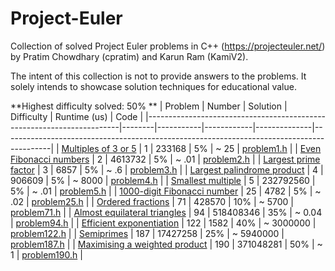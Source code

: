 # Project-Euler
Collection of solved Project Euler problems in C++ (https://projecteuler.net/) by Pratim Chowdhary (cpratim) and Karun Ram (KamiV2).

The intent of this collection is not to provide answers to the problems. It solely intends to showcase solution techniques for educational value.

**Highest difficulty solved: 50%
**
| Problem                                                               | Number | Solution  | Difficulty | Runtime (us) | Code                                                                                     |
|-----------------------------------------------------------------------|--------|-----------|------------|--------------|------------------------------------------------------------------------------------------|
| [Multiples of 3 or 5](https://projecteuler.net/problem=1)             | 1      | 233168    | 5%         | ~ 25         | [problem1.h](https://github.com/cpratim/Project-Euler/blob/main/problems/problem1.h)     |
| [Even Fibonacci numbers](https://projecteuler.net/problem=2)          | 2      | 4613732   | 5%         | ~ .01        | [problem2.h](https://github.com/cpratim/Project-Euler/blob/main/problems/problem2.h)     |
| [Largest prime factor](https://projecteuler.net/problem=3)            | 3      | 6857      | 5%         | ~ .6         | [problem3.h](https://github.com/cpratim/Project-Euler/blob/main/problems/problem3.h)     |
| [Largest palindrome product](https://projecteuler.net/problem=4)      | 4      | 906609    | 5%         | ~ 8000       | [problem4.h](https://github.com/cpratim/Project-Euler/blob/main/problems/problem4.h)     |
| [Smallest multiple](https://projecteuler.net/problem=5)               | 5      | 232792560 | 5%         | ~ .01        | [problem5.h](https://github.com/cpratim/Project-Euler/blob/main/problems/problem5.h)     |
| [1000-digit Fibonacci number](https://projecteuler.net/problem=25)    | 25     | 4782      | 5%         | ~ .02        | [problem25.h](https://github.com/cpratim/Project-Euler/blob/main/problems/problem25.h)   |
| [Ordered fractions](https://projecteuler.net/problem=71)              | 71     | 428570    | 10%        | ~ 5700       | [problem71.h](https://github.com/cpratim/Project-Euler/blob/main/problems/problem71.h)   |
| [Almost equilateral triangles](https://projecteuler.net/problem=94)   | 94     | 518408346 | 35%        | ~ 0.04       | [problem94.h](https://github.com/cpratim/Project-Euler/blob/main/problems/problem94.h)   |
| [Efficient exponentiation](https://projecteuler.net/problem=122)      | 122    | 1582      | 40%        | ~ 3000000    | [problem122.h](https://github.com/cpratim/Project-Euler/blob/main/problems/problem122.h) |
| [Semiprimes](https://projecteuler.net/problem=187)                    | 187    | 17427258  | 25%        | ~ 5940000    | [problem187.h](https://github.com/cpratim/Project-Euler/blob/main/problems/problem187.h) |
| [Maximising a weighted product](https://projecteuler.net/problem=190) | 190    | 371048281 | 50%        | ~ 1          | [problem190.h](https://github.com/cpratim/Project-Euler/blob/main/problems/problem190.h) |

